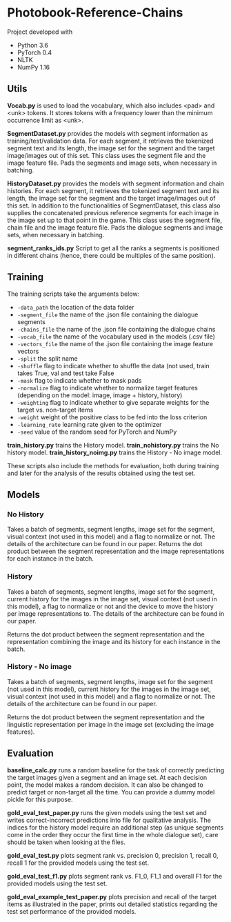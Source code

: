 # Photobook-Reference-Chains

Project developed with

* Python 3.6
* PyTorch 0.4
* NLTK
* NumPy 1.16

## Utils

**Vocab.py** is used to load the vocabulary, which also includes \<pad\> and \<unk\> tokens. It stores tokens with a frequency lower than the minimum occurrence limit as \<unk\>.
  
**SegmentDataset.py** provides the models with segment information as training/test/validation data.
For each segment, it retrieves the tokenized segment text and its length, the image set for the segment and the target image/images out of this set. This class uses the segment file and the image feature file. Pads the segments and image sets, when necessary in batching.

**HistoryDataset.py** provides the models with segment information and chain histories.
For each segment, it retrieves the tokenized segment text and its length, the image set for the segment and the target image/images out of this set. In addition to the functionalities of SegmentDataset, this class also supplies the concatenated previous reference segments for each image in the image set up to that point in the game. This class uses the segment file, chain file and the image feature file. Pads the dialogue segments and image sets, when necessary in batching.

**segment_ranks_ids.py**
Script to get all the ranks a segments is positioned in different chains (hence, there could be multiples of the same position).

## Training

The training scripts take the arguments below:

* `-data_path` the location of the data folder
* `-segment_file` the name of the .json file containing the dialogue segments
* `-chains_file` the name of the .json file containing the dialogue chains
* `-vocab_file` the name of the vocabulary used in the models (.csv file)
* `-vectors_file` the name of the .json file containing the image feature vectors
* `-split` the split name
* `-shuffle` flag to indicate whether to shuffle the data (not used, train takes True, val and test take False
* `-mask` flag to indicate whether to mask pads
* `-normalize` flag to indicate whether to normalize target features (depending on the model: image, image + history, history)
* `-weighting` flag to indicate whether to give separate weights for the target vs. non-target items
* `-weight` weight of the positive class to be fed into the loss criterion
* `-learning_rate` learning rate given to the optimizer
* `-seed` value of the random seed for PyTorch and NumPy 

**train_history.py** trains the History model.
**train_nohistory.py** trains the No history model.
**train_history_noimg.py** trains the History - No image model.

These scripts also include the methods for evaluation, both during training and later for the analysis of the results obtained using the test set.


## Models

### No History
Takes a batch of segments, segment lengths, image set for the segment, visual context (not used in this model) and a flag to normalize or not. The details of the architecture can be found in our paper.
Returns the dot product between the segment representation and the image representations for each instance in the batch.
               
### History
Takes a batch of segments, segment lengths, image set for the segment, current history for the images in the image set, visual context (not used in this model), a flag to normalize or not and the device to move the history per image representations to. The details of the architecture can be found in our paper.

Returns the dot product between the segment representation and the representation combining the image and its history for each instance in the batch.
        
### History - No image
Takes a batch of segments, segment lengths, image set for the segment (not used in this model), current history for the images in the image set, visual context (not used in this model) and a flag to normalize or not. The details of the architecture can be found in our paper.

Returns the dot product between the segment representation and the linguistic representation per image in the image set (excluding the image features).

## Evaluation

**baseline_calc.py** runs a random baseline for the task of correctly predicting the target images given a segment and an image set. At each decision point, the model makes a random decision. It can also be changed to predict target or non-target all the time. You can provide a dummy model pickle for this purpose.

**gold_eval_test_paper.py** runs the given models using the test set and writes correct-incorrect predictions into file for qualitative analysis. The indices for the history model require an additional step (as unique segments come in the order they occur the first time in the whole dialogue set), care should be taken when looking at the files.

**gold_eval_test.py** plots segment rank vs. precision 0, precision 1, recall 0, recall 1 for the provided models using the test set.

**gold_eval_test_f1.py** plots segment rank vs. F1_0, F1_1 and overall F1 for the provided models using the test set.

**gold_eval_example_test_paper.py** plots precision and recall of the target items as illustrated in the paper, prints out detailed statistics regarding the test set performance of the provided models.


